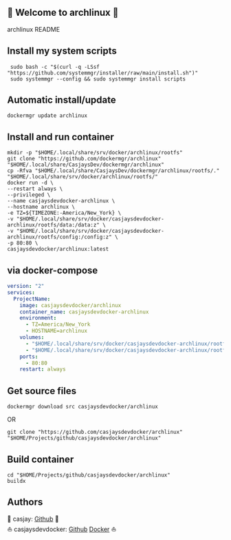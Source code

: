 ## 👋 Welcome to archlinux 🚀  

archlinux README  
  
  
## Install my system scripts  

```shell
 sudo bash -c "$(curl -q -LSsf "https://github.com/systemmgr/installer/raw/main/install.sh")"
 sudo systemmgr --config && sudo systemmgr install scripts  
```
  
## Automatic install/update  
  
```shell
dockermgr update archlinux
```
  
## Install and run container
  
```shell
mkdir -p "$HOME/.local/share/srv/docker/archlinux/rootfs"
git clone "https://github.com/dockermgr/archlinux" "$HOME/.local/share/CasjaysDev/dockermgr/archlinux"
cp -Rfva "$HOME/.local/share/CasjaysDev/dockermgr/archlinux/rootfs/." "$HOME/.local/share/srv/docker/archlinux/rootfs/"
docker run -d \
--restart always \
--privileged \
--name casjaysdevdocker-archlinux \
--hostname archlinux \
-e TZ=${TIMEZONE:-America/New_York} \
-v "$HOME/.local/share/srv/docker/casjaysdevdocker-archlinux/rootfs/data:/data:z" \
-v "$HOME/.local/share/srv/docker/casjaysdevdocker-archlinux/rootfs/config:/config:z" \
-p 80:80 \
casjaysdevdocker/archlinux:latest
```
  
## via docker-compose  
  
```yaml
version: "2"
services:
  ProjectName:
    image: casjaysdevdocker/archlinux
    container_name: casjaysdevdocker-archlinux
    environment:
      - TZ=America/New_York
      - HOSTNAME=archlinux
    volumes:
      - "$HOME/.local/share/srv/docker/casjaysdevdocker-archlinux/rootfs/data:/data:z"
      - "$HOME/.local/share/srv/docker/casjaysdevdocker-archlinux/rootfs/config:/config:z"
    ports:
      - 80:80
    restart: always
```
  
## Get source files  
  
```shell
dockermgr download src casjaysdevdocker/archlinux
```
  
OR
  
```shell
git clone "https://github.com/casjaysdevdocker/archlinux" "$HOME/Projects/github/casjaysdevdocker/archlinux"
```
  
## Build container  
  
```shell
cd "$HOME/Projects/github/casjaysdevdocker/archlinux"
buildx 
```
  
## Authors  
  
🤖 casjay: [Github](https://github.com/casjay) 🤖  
⛵ casjaysdevdocker: [Github](https://github.com/casjaysdevdocker) [Docker](https://hub.docker.com/u/casjaysdevdocker) ⛵  
